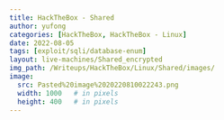 ```yaml
---
title: HackTheBox - Shared
author: yufong
categories: [HackTheBox, HackTheBox - Linux]
date: 2022-08-05
tags: [exploit/sqli/database-enum]
layout: live-machines/Shared_encrypted
img_path: /Writeups/HackTheBox/Linux/Shared/images/
image:
  src: Pasted%20image%2020220810022243.png
  width: 1000   # in pixels
  height: 400   # in pixels
---
```

